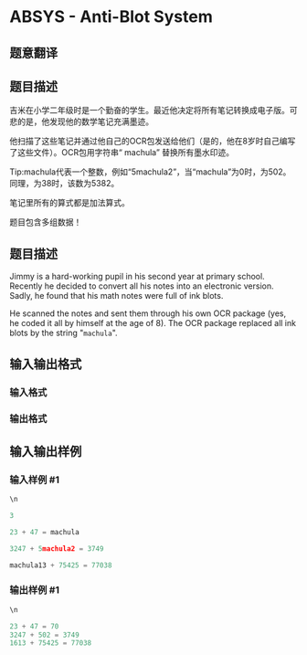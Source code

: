 # ABSYS - Anti-Blot System

## 题意翻译

## 题目描述

吉米在小学二年级时是一个勤奋的学生。最近他决定将所有笔记转换成电子版。可悲的是，他发现他的数学笔记充满墨迹。

他扫描了这些笔记并通过他自己的OCR包发送给他们（是的，他在8岁时自己编写了这些文件）。OCR包用字符串“ machula” 替换所有墨水印迹。

Tip:machula代表一个整数，例如“5machula2”，当“machula”为0时，为502。同理，为38时，该数为5382。

笔记里所有的算式都是加法算式。

题目包含多组数据！

## 题目描述

 Jimmy is a hard-working pupil in his second year at primary school. Recently he decided to convert all his notes into an electronic version. Sadly, he found that his math notes were full of ink blots.

He scanned the notes and sent them through his own OCR package (yes, he coded it all by himself at the age of 8). The OCR package replaced all ink blots by the string "`machula`".

## 输入输出格式

### 输入格式

### 输出格式

## 输入输出样例

### 输入样例 #1

```cpp
\n

3

23 + 47 = machula

3247 + 5machula2 = 3749

machula13 + 75425 = 77038
```


### 输出样例 #1

```cpp
\n

23 + 47 = 70
3247 + 502 = 3749
1613 + 75425 = 77038
```


